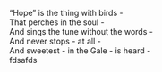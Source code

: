 “Hope” is the thing with birds -  
That perches in the soul -  
And sings the tune without the words -  
And never stops - at all -  
And sweetest - in the Gale - is heard -  
fdsafds
